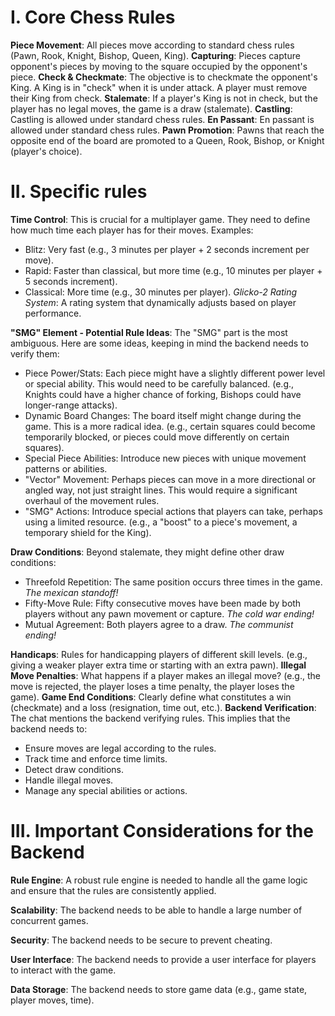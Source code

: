 # I. Core Chess Rules 
**Piece Movement**: All pieces move according to standard chess rules (Pawn, Rook, Knight, Bishop, Queen, King).
**Capturing**: Pieces capture opponent's pieces by moving to the square occupied by the opponent's piece.
**Check & Checkmate**: The objective is to checkmate the opponent's King. A King is in "check" when it is under attack. A player must remove their King from check.
**Stalemate**: If a player's King is not in check, but the player has no legal moves, the game is a draw (stalemate).
**Castling**: Castling is allowed under standard chess rules.
**En Passant**: En passant is allowed under standard chess rules.
**Pawn Promotion**: Pawns that reach the opposite end of the board are promoted to a Queen, Rook, Bishop, or Knight (player's choice).
# II. Specific rules
**Time Control**: This is crucial for a multiplayer game. They need to define how much time each player has for their moves. Examples:
- Blitz: Very fast (e.g., 3 minutes per player + 2 seconds increment per move).
- Rapid: Faster than classical, but more time (e.g., 10 minutes per player + 5 seconds increment).
- Classical: More time (e.g., 30 minutes per player).
*Glicko-2 Rating System*: A rating system that dynamically adjusts based on player performance.

**"SMG" Element - Potential Rule Ideas**: The "SMG" part is the most ambiguous. Here are some ideas, keeping in mind the backend needs to verify them:
- Piece Power/Stats: Each piece might have a slightly different power level or special ability. This would need to be carefully balanced. (e.g., Knights could have a higher chance of forking, Bishops could have longer-range attacks).
- Dynamic Board Changes: The board itself might change during the game. This is a more radical idea. (e.g., certain squares could become temporarily blocked, or pieces could move differently on certain squares).
- Special Piece Abilities: Introduce new pieces with unique movement patterns or abilities.
- "Vector" Movement: Perhaps pieces can move in a more directional or angled way, not just straight lines. This would require a significant overhaul of the movement rules.
- "SMG" Actions: Introduce special actions that players can take, perhaps using a limited resource. (e.g., a "boost" to a piece's movement, a temporary shield for the King).

**Draw Conditions**: Beyond stalemate, they might define other draw conditions:
- Threefold Repetition: The same position occurs three times in the game. _The mexican standoff!_
- Fifty-Move Rule: Fifty consecutive moves have been made by both players without any pawn movement or capture. _The cold war ending!_
- Mutual Agreement: Both players agree to a draw. _The communist ending!_

**Handicaps**: Rules for handicapping players of different skill levels. (e.g., giving a weaker player extra time or starting with an extra pawn).
**Illegal Move Penalties**: What happens if a player makes an illegal move? (e.g., the move is rejected, the player loses a time penalty, the player loses the game).
**Game End Conditions**: Clearly define what constitutes a win (checkmate) and a loss (resignation, time out, etc.).
**Backend Verification**: The chat mentions the backend verifying rules. This implies that the backend needs to:
- Ensure moves are legal according to the rules.
- Track time and enforce time limits.
- Detect draw conditions.
- Handle illegal moves.
- Manage any special abilities or actions.
# III. Important Considerations for the Backend
**Rule Engine**: A robust rule engine is needed to handle all the game logic and ensure that the rules are consistently applied.

**Scalability**: The backend needs to be able to handle a large number of concurrent games.

**Security**: The backend needs to be secure to prevent cheating.

**User Interface**: The backend needs to provide a user interface for players to interact with the game. 

**Data Storage**: The backend needs to store game data (e.g., game state, player moves, time).
